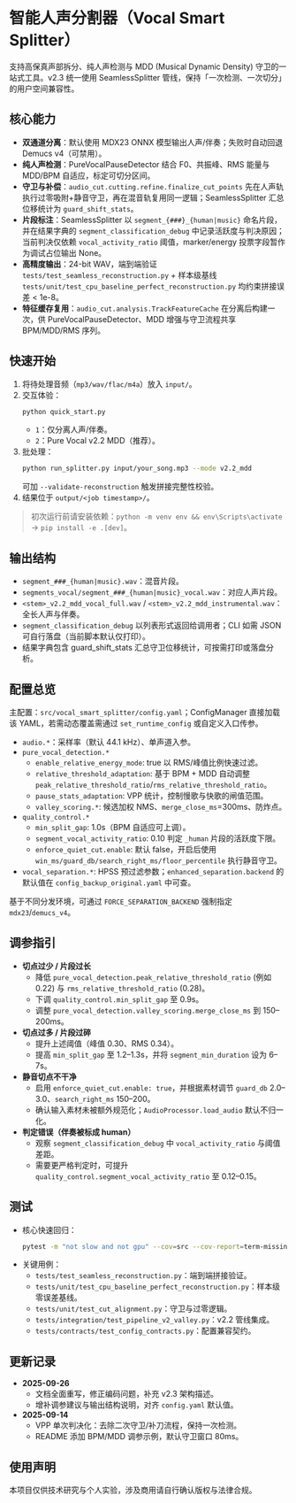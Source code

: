 <!-- File: README.md -->
<!-- AI-SUMMARY: 智能人声分割器的用户说明，涵盖特性、快速开始、配置与调参建议。 -->

# 智能人声分割器（Vocal Smart Splitter）

支持高保真声部拆分、纯人声检测与 MDD (Musical Dynamic Density) 守卫的一站式工具。v2.3 统一使用 SeamlessSplitter 管线，保持「一次检测、一次切分」的用户空间兼容性。

## 核心能力
- **双通道分离**：默认使用 MDX23 ONNX 模型输出人声/伴奏；失败时自动回退 Demucs v4（可禁用）。
- **纯人声检测**：PureVocalPauseDetector 结合 F0、共振峰、RMS 能量与 MDD/BPM 自适应，标定可切分区间。
- **守卫与补偿**：`audio_cut.cutting.refine.finalize_cut_points` 先在人声轨执行过零吸附+静音守卫，再在混音轨复用同一逻辑；SeamlessSplitter 汇总位移统计为 `guard_shift_stats`。
- **片段标注**：SeamlessSplitter 以 `segment_{###}_{human|music}` 命名片段，并在结果字典的 `segment_classification_debug` 中记录活跃度与判决原因；当前判决仅依赖 `vocal_activity_ratio` 阈值，marker/energy 投票字段暂作为调试占位输出 None。
- **高精度输出**：24-bit WAV，端到端验证 `tests/test_seamless_reconstruction.py` + 样本级基线 `tests/unit/test_cpu_baseline_perfect_reconstruction.py` 均约束拼接误差 < 1e-8。
- **特征缓存复用**：`audio_cut.analysis.TrackFeatureCache` 在分离后构建一次，供 PureVocalPauseDetector、MDD 增强与守卫流程共享 BPM/MDD/RMS 序列。

## 快速开始
1. 将待处理音频（`mp3/wav/flac/m4a`）放入 `input/`。
2. 交互体验：
   ```bash
   python quick_start.py
   ```
   - `1`：仅分离人声/伴奏。
   - `2`：Pure Vocal v2.2 MDD（推荐）。
3. 批处理：
   ```bash
   python run_splitter.py input/your_song.mp3 --mode v2.2_mdd
   ```
   可加 `--validate-reconstruction` 触发拼接完整性校验。
4. 结果位于 `output/<job timestamp>/`。

> 初次运行前请安装依赖：`python -m venv env && env\Scripts\activate` → `pip install -e .[dev]`。

## 输出结构
- `segment_###_{human|music}.wav`：混音片段。
- `segments_vocal/segment_###_{human|music}_vocal.wav`：对应人声片段。
- `<stem>_v2.2_mdd_vocal_full.wav` / `<stem>_v2.2_mdd_instrumental.wav`：全长人声与伴奏。
- `segment_classification_debug` 以列表形式返回给调用者；CLI 如需 JSON 可自行落盘（当前脚本默认仅打印）。
- 结果字典包含 guard_shift_stats 汇总守卫位移统计，可按需打印或落盘分析。

## 配置总览
主配置：`src/vocal_smart_splitter/config.yaml`；ConfigManager 直接加载该 YAML，若需动态覆盖需通过 `set_runtime_config` 或自定义入口传参。

- `audio.*`：采样率（默认 44.1 kHz）、单声道入参。
- `pure_vocal_detection.*`
  - `enable_relative_energy_mode`: true 以 RMS/峰值比例快速过滤。
  - `relative_threshold_adaptation`: 基于 BPM + MDD 自动调整 `peak_relative_threshold_ratio`/`rms_relative_threshold_ratio`。
  - `pause_stats_adaptation`: VPP 统计，控制慢歌与快歌的闸值范围。
  - `valley_scoring.*`: 候选加权 NMS、`merge_close_ms`=300ms、防炸点。
- `quality_control.*`
  - `min_split_gap`: 1.0s（BPM 自适应可上调）。
  - `segment_vocal_activity_ratio`: 0.10 判定 `_human` 片段的活跃度下限。
  - `enforce_quiet_cut.enable`: 默认 false，开启后使用 `win_ms/guard_db/search_right_ms/floor_percentile` 执行静音守卫。
- `vocal_separation.*`: HPSS 预过滤参数；`enhanced_separation.backend` 的默认值在 `config_backup_original.yaml` 中可查。

基于不同分发环境，可通过 `FORCE_SEPARATION_BACKEND` 强制指定 `mdx23`/`demucs_v4`。

## 调参指引
- **切点过少 / 片段过长**
  - 降低 `pure_vocal_detection.peak_relative_threshold_ratio` (例如 0.22) 与 `rms_relative_threshold_ratio` (0.28)。
  - 下调 `quality_control.min_split_gap` 至 0.9s。
  - 调整 `pure_vocal_detection.valley_scoring.merge_close_ms` 到 150–200ms。
- **切点过多 / 片段过碎**
  - 提升上述阈值（峰值 0.30、RMS 0.34）。
  - 提高 `min_split_gap` 至 1.2–1.3s，并将 `segment_min_duration` 设为 6–7s。
- **静音切点不干净**
  - 启用 `enforce_quiet_cut.enable: true`，并根据素材调节 `guard_db` 2.0–3.0、`search_right_ms` 150–200。
  - 确认输入素材未被额外规范化；`AudioProcessor.load_audio` 默认不归一化。
- **判定错误（伴奏被标成 human）**
  - 观察 `segment_classification_debug` 中 `vocal_activity_ratio` 与阈值差距。
  - 需要更严格判定时，可提升 `quality_control.segment_vocal_activity_ratio` 至 0.12–0.15。

## 测试
- 核心快速回归：
  ```bash
  pytest -m "not slow and not gpu" --cov=src --cov-report=term-missing
  ```
- 关键用例：
  - `tests/test_seamless_reconstruction.py`：端到端拼接验证。
  - `tests/unit/test_cpu_baseline_perfect_reconstruction.py`：样本级零误差基线。
  - `tests/unit/test_cut_alignment.py`：守卫与过零逻辑。
  - `tests/integration/test_pipeline_v2_valley.py`：v2.2 管线集成。
  - `tests/contracts/test_config_contracts.py`：配置兼容契约。

## 更新记录
- **2025-09-26**
  - 文档全面重写，修正编码问题，补充 v2.3 架构描述。
  - 增补调参建议与输出结构说明，对齐 `config.yaml` 默认值。
- **2025-09-14**
  - VPP 单次判决化：去除二次守卫/补刀流程，保持一次检测。
  - README 添加 BPM/MDD 调参示例，默认守卫窗口 80ms。

## 使用声明
本项目仅供技术研究与个人实验，涉及商用请自行确认版权与法律合规。
